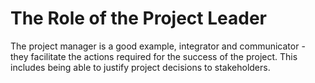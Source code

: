 # The Role of the Project Leader
The project manager is a good example, integrator and communicator - they facilitate the actions required for the success of the project. This includes being able to justify project decisions to stakeholders.
